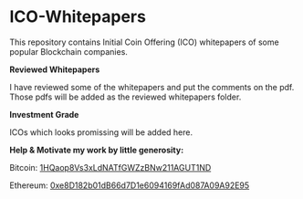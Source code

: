 # ICO-Whitepapers
This repository contains Initial Coin Offering (ICO) whitepapers of some popular Blockchain companies.

**Reviewed Whitepapers** 

I have reviewed some of the whitepapers and put the comments on the pdf. Those pdfs will be added as the reviewed whitepapers folder. 

**Investment Grade**

ICOs which looks promissing will be added here.


**Help & Motivate my work by little generosity:**

Bitcoin: [1HQaop8Vs3xLdNATfGWZzBNw211AGUT1ND](https://tradeblock.com/bitcoin/address/1HQaop8Vs3xLdNATfGWZzBNw211AGUT1ND)

Ethereum: [0xe8D182b01dB66d7D1e6094169fAd087A09A92E95](https://tradeblock.com/ethereum/account/e8D182b01dB66d7D1e6094169fAd087A09A92E95)
